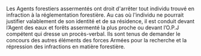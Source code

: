 Les Agents forestiers assermentés ont droit d'arrêter tout individu trouvé en infraction à la réglementation forestière. Au cas où l'individu ne pourrait justifier valablement de son identité et de sa résidence, il est conduit devant l’Agent des eaux et forêts assermenté la plus proche ou devant l’O.P.J compétent qui dresse un procès-verbal. Ils sont tenus de demander le concours des autres éléments des forces Armées pour la recherche et la répression des infractions en matière forestière.